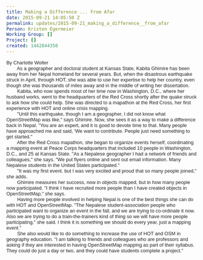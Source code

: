 ```yaml
---
title: Making a Difference ... From Afar
date: 2015-09-21 14:05:50 Z
permalink: updates/2015-09-21_making_a_difference__from_afar
Person: Kristen Egermeier
Working Group: []
Project: []
created: 1442844350
---
```


<p><span style="color: #222222; font-family: arial, sans-serif; font-size: 12.8000001907349px; line-height: normal;">By Charlotte Wolter</span><br style="color: #222222; font-family: arial, sans-serif; font-size: 12.8000001907349px; line-height: normal;"><span style="color: #222222; font-family: arial, sans-serif; font-size: 12.8000001907349px; line-height: normal;">&nbsp; &nbsp; &nbsp; &nbsp; As a geographer and doctoral student at Kansas State, Kabita Ghimire has been away from her Nepal homeland for several years. But, when the disastrous earthquake struck in April, through HOT, she was able to use her expertise to help her country, even though she was thousands of miles away and in the middle of writing her dissertation.</span><br style="color: #222222; font-family: arial, sans-serif; font-size: 12.8000001907349px; line-height: normal;"><span style="color: #222222; font-family: arial, sans-serif; font-size: 12.8000001907349px; line-height: normal;">&nbsp; &nbsp; &nbsp; &nbsp; Kabita, who now spends most of her time now in Washington, D.C., where her husband works, went to the headquarters of the Red Cross shortly after the quake struck to ask how she could help. She was directed to a mapathon at the Red Cross, her first experience with HOT and online crisis mapping.</span><br style="color: #222222; font-family: arial, sans-serif; font-size: 12.8000001907349px; line-height: normal;"><span style="color: #222222; font-family: arial, sans-serif; font-size: 12.8000001907349px; line-height: normal;">&nbsp; &nbsp; &nbsp; &nbsp; "Until this earthquake, though I am a geographer, I did not know what OpenStreetMap was like," says Ghimire. Now, she sees it as a way to make a difference back in Nepal. "You are an expert, and it is good to devote time to that. Many people have approached me and said, 'We want to contribute. People just need something to get started."</span><br style="color: #222222; font-family: arial, sans-serif; font-size: 12.8000001907349px; line-height: normal;"><span style="color: #222222; font-family: arial, sans-serif; font-size: 12.8000001907349px; line-height: normal;">&nbsp; &nbsp; &nbsp; &nbsp; After the Red Cross mapathon, she began to organize events herself, coordinating a mapping event at Peace Corps headquarters that included 10 people in Washington, D.C., and 25 at Kansas State. "As a Nepalese geographer I had a network of friends and colleagues," she says. "We put flyers online and sent out email information. Many Nepalese students in the United States participated."</span><br style="color: #222222; font-family: arial, sans-serif; font-size: 12.8000001907349px; line-height: normal;"><span style="color: #222222; font-family: arial, sans-serif; font-size: 12.8000001907349px; line-height: normal;">&nbsp; &nbsp; &nbsp; &nbsp; "It was my first event. but I was very excited and proud that so many people joined," she adds.</span><br style="color: #222222; font-family: arial, sans-serif; font-size: 12.8000001907349px; line-height: normal;"><span style="color: #222222; font-family: arial, sans-serif; font-size: 12.8000001907349px; line-height: normal;">&nbsp; &nbsp; &nbsp; &nbsp; Ghimire measures her success, now in objects mapped, but in how many people now participated. "I think I have recruited more people than I have created objects in OpenStreetMap," she says.</span><br style="color: #222222; font-family: arial, sans-serif; font-size: 12.8000001907349px; line-height: normal;"><span style="color: #222222; font-family: arial, sans-serif; font-size: 12.8000001907349px; line-height: normal;">&nbsp; &nbsp; &nbsp; &nbsp; Having more people involved in helping Nepal is one of the best things she can do with HOT and OpenStreetMap. "The Nepalese student-association people who participated want to organize an event in the fall, and we are trying to co-ordinate it now. Also we are trying to do a train-the-trainers kind of thing so we will have more people participating," she said. I think it is something we should do every year, just a mapping event."</span><br style="color: #222222; font-family: arial, sans-serif; font-size: 12.8000001907349px; line-height: normal;"><span style="color: #222222; font-family: arial, sans-serif; font-size: 12.8000001907349px; line-height: normal;">&nbsp; &nbsp; &nbsp; &nbsp; She also would like to do something to increase the use of HOT and OSM in geography education. "I am talking to friends and colleagues who are professors and asking if they are interested in having OpenStreetMap mapping as part of their syllabus. They could do just a day or two, and they could have students complete a project."</span></p>
